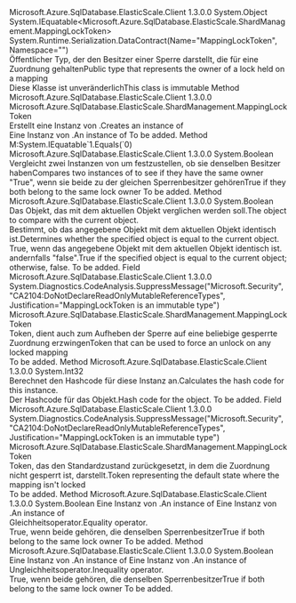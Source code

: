 <Type Name="MappingLockToken" FullName="Microsoft.Azure.SqlDatabase.ElasticScale.ShardManagement.MappingLockToken">
  <TypeSignature Language="C#" Value="public sealed class MappingLockToken : IEquatable&lt;Microsoft.Azure.SqlDatabase.ElasticScale.ShardManagement.MappingLockToken&gt;" />
  <TypeSignature Language="ILAsm" Value=".class public auto ansi serializable sealed beforefieldinit MappingLockToken extends System.Object implements class System.IEquatable`1&lt;class Microsoft.Azure.SqlDatabase.ElasticScale.ShardManagement.MappingLockToken&gt;" />
  <TypeSignature Language="DocId" Value="T:Microsoft.Azure.SqlDatabase.ElasticScale.ShardManagement.MappingLockToken" />
  <TypeSignature Language="VB.NET" Value="Public NotInheritable Class MappingLockToken&#xA;Implements IEquatable(Of MappingLockToken)" />
  <TypeSignature Language="F#" Value="type MappingLockToken = class&#xA;    interface IEquatable&lt;MappingLockToken&gt;" />
  <AssemblyInfo>
    <AssemblyName>Microsoft.Azure.SqlDatabase.ElasticScale.Client</AssemblyName>
    <AssemblyVersion>1.3.0.0</AssemblyVersion>
  </AssemblyInfo>
  <Base>
    <BaseTypeName>System.Object</BaseTypeName>
  </Base>
  <Interfaces>
    <Interface>
      <InterfaceName>System.IEquatable&lt;Microsoft.Azure.SqlDatabase.ElasticScale.ShardManagement.MappingLockToken&gt;</InterfaceName>
    </Interface>
  </Interfaces>
  <Attributes>
    <Attribute>
      <AttributeName>System.Runtime.Serialization.DataContract(Name="MappingLockToken", Namespace="")</AttributeName>
    </Attribute>
  </Attributes>
  <Docs>
    <summary>
            <span data-ttu-id="d1192-101">Öffentlicher Typ, der den Besitzer einer Sperre darstellt, die für eine Zuordnung gehalten</span><span class="sxs-lookup"><span data-stu-id="d1192-101">Public type that represents the owner of a lock held on a mapping</span></span>
            </summary>
    <remarks><span data-ttu-id="d1192-102">Diese Klasse ist unveränderlich</span><span class="sxs-lookup"><span data-stu-id="d1192-102">This class is immutable</span></span></remarks>
  </Docs>
  <Members>
    <Member MemberName="Create">
      <MemberSignature Language="C#" Value="public static Microsoft.Azure.SqlDatabase.ElasticScale.ShardManagement.MappingLockToken Create ();" />
      <MemberSignature Language="ILAsm" Value=".method public static hidebysig class Microsoft.Azure.SqlDatabase.ElasticScale.ShardManagement.MappingLockToken Create() cil managed" />
      <MemberSignature Language="DocId" Value="M:Microsoft.Azure.SqlDatabase.ElasticScale.ShardManagement.MappingLockToken.Create" />
      <MemberSignature Language="VB.NET" Value="Public Shared Function Create () As MappingLockToken" />
      <MemberSignature Language="F#" Value="static member Create : unit -&gt; Microsoft.Azure.SqlDatabase.ElasticScale.ShardManagement.MappingLockToken" Usage="Microsoft.Azure.SqlDatabase.ElasticScale.ShardManagement.MappingLockToken.Create " />
      <MemberType>Method</MemberType>
      <AssemblyInfo>
        <AssemblyName>Microsoft.Azure.SqlDatabase.ElasticScale.Client</AssemblyName>
        <AssemblyVersion>1.3.0.0</AssemblyVersion>
      </AssemblyInfo>
      <ReturnValue>
        <ReturnType>Microsoft.Azure.SqlDatabase.ElasticScale.ShardManagement.MappingLockToken</ReturnType>
      </ReturnValue>
      <Parameters />
      <Docs>
        <summary>
            <span data-ttu-id="d1192-103">Erstellt eine Instanz von <see cref="T:Microsoft.Azure.SqlDatabase.ElasticScale.ShardManagement.MappingLockToken" />.</span><span class="sxs-lookup"><span data-stu-id="d1192-103">Creates an instance of <see cref="T:Microsoft.Azure.SqlDatabase.ElasticScale.ShardManagement.MappingLockToken" /></span></span></summary>
        <returns><span data-ttu-id="d1192-104">Eine Instanz von <see cref="T:Microsoft.Azure.SqlDatabase.ElasticScale.ShardManagement.MappingLockToken" />.</span><span class="sxs-lookup"><span data-stu-id="d1192-104">An instance of <see cref="T:Microsoft.Azure.SqlDatabase.ElasticScale.ShardManagement.MappingLockToken" /></span></span></returns>
        <remarks>To be added.</remarks>
      </Docs>
    </Member>
    <Member MemberName="Equals">
      <MemberSignature Language="C#" Value="public bool Equals (Microsoft.Azure.SqlDatabase.ElasticScale.ShardManagement.MappingLockToken other);" />
      <MemberSignature Language="ILAsm" Value=".method public hidebysig newslot virtual instance bool Equals(class Microsoft.Azure.SqlDatabase.ElasticScale.ShardManagement.MappingLockToken other) cil managed" />
      <MemberSignature Language="DocId" Value="M:Microsoft.Azure.SqlDatabase.ElasticScale.ShardManagement.MappingLockToken.Equals(Microsoft.Azure.SqlDatabase.ElasticScale.ShardManagement.MappingLockToken)" />
      <MemberSignature Language="VB.NET" Value="Public Function Equals (other As MappingLockToken) As Boolean" />
      <MemberSignature Language="F#" Value="override this.Equals : Microsoft.Azure.SqlDatabase.ElasticScale.ShardManagement.MappingLockToken -&gt; bool" Usage="mappingLockToken.Equals other" />
      <MemberType>Method</MemberType>
      <Implements>
        <InterfaceMember>M:System.IEquatable`1.Equals(`0)</InterfaceMember>
      </Implements>
      <AssemblyInfo>
        <AssemblyName>Microsoft.Azure.SqlDatabase.ElasticScale.Client</AssemblyName>
        <AssemblyVersion>1.3.0.0</AssemblyVersion>
      </AssemblyInfo>
      <ReturnValue>
        <ReturnType>System.Boolean</ReturnType>
      </ReturnValue>
      <Parameters>
        <Parameter Name="other" Type="Microsoft.Azure.SqlDatabase.ElasticScale.ShardManagement.MappingLockToken" />
      </Parameters>
      <Docs>
        <param name="other"></param>
        <summary>
            <span data-ttu-id="d1192-105">Vergleicht zwei Instanzen von <see cref="T:Microsoft.Azure.SqlDatabase.ElasticScale.ShardManagement.MappingLockToken" /> um festzustellen, ob sie denselben Besitzer haben</span><span class="sxs-lookup"><span data-stu-id="d1192-105">Compares two instances of <see cref="T:Microsoft.Azure.SqlDatabase.ElasticScale.ShardManagement.MappingLockToken" /> to see if they have the same owner</span></span>
            </summary>
        <returns><span data-ttu-id="d1192-106">"True", wenn sie beide zu der gleichen Sperrenbesitzer gehören</span><span class="sxs-lookup"><span data-stu-id="d1192-106">True if they both belong to the same lock owner</span></span></returns>
        <remarks>To be added.</remarks>
      </Docs>
    </Member>
    <Member MemberName="Equals">
      <MemberSignature Language="C#" Value="public override bool Equals (object obj);" />
      <MemberSignature Language="ILAsm" Value=".method public hidebysig virtual instance bool Equals(object obj) cil managed" />
      <MemberSignature Language="DocId" Value="M:Microsoft.Azure.SqlDatabase.ElasticScale.ShardManagement.MappingLockToken.Equals(System.Object)" />
      <MemberSignature Language="VB.NET" Value="Public Overrides Function Equals (obj As Object) As Boolean" />
      <MemberSignature Language="F#" Value="override this.Equals : obj -&gt; bool" Usage="mappingLockToken.Equals obj" />
      <MemberType>Method</MemberType>
      <AssemblyInfo>
        <AssemblyName>Microsoft.Azure.SqlDatabase.ElasticScale.Client</AssemblyName>
        <AssemblyVersion>1.3.0.0</AssemblyVersion>
      </AssemblyInfo>
      <ReturnValue>
        <ReturnType>System.Boolean</ReturnType>
      </ReturnValue>
      <Parameters>
        <Parameter Name="obj" Type="System.Object" />
      </Parameters>
      <Docs>
        <param name="obj"><span data-ttu-id="d1192-107">Das Objekt, das mit dem aktuellen Objekt verglichen werden soll.</span><span class="sxs-lookup"><span data-stu-id="d1192-107">The object to compare with the current object.</span></span></param>
        <summary>
            <span data-ttu-id="d1192-108">Bestimmt, ob das angegebene Objekt mit dem aktuellen Objekt identisch ist.</span><span class="sxs-lookup"><span data-stu-id="d1192-108">Determines whether the specified object is equal to the current object.</span></span>
            </summary>
        <returns><span data-ttu-id="d1192-109">True, wenn das angegebene Objekt mit dem aktuellen Objekt identisch ist. andernfalls "false".</span><span class="sxs-lookup"><span data-stu-id="d1192-109">True if the specified object is equal to the current object; otherwise, false.</span></span></returns>
        <remarks>To be added.</remarks>
      </Docs>
    </Member>
    <Member MemberName="ForceUnlock">
      <MemberSignature Language="C#" Value="public static readonly Microsoft.Azure.SqlDatabase.ElasticScale.ShardManagement.MappingLockToken ForceUnlock;" />
      <MemberSignature Language="ILAsm" Value=".field public static initonly class Microsoft.Azure.SqlDatabase.ElasticScale.ShardManagement.MappingLockToken ForceUnlock" />
      <MemberSignature Language="DocId" Value="F:Microsoft.Azure.SqlDatabase.ElasticScale.ShardManagement.MappingLockToken.ForceUnlock" />
      <MemberSignature Language="VB.NET" Value="Public Shared ReadOnly ForceUnlock As MappingLockToken " />
      <MemberSignature Language="F#" Value=" staticval mutable ForceUnlock : Microsoft.Azure.SqlDatabase.ElasticScale.ShardManagement.MappingLockToken" Usage="Microsoft.Azure.SqlDatabase.ElasticScale.ShardManagement.MappingLockToken.ForceUnlock" />
      <MemberType>Field</MemberType>
      <AssemblyInfo>
        <AssemblyName>Microsoft.Azure.SqlDatabase.ElasticScale.Client</AssemblyName>
        <AssemblyVersion>1.3.0.0</AssemblyVersion>
      </AssemblyInfo>
      <Attributes>
        <Attribute>
          <AttributeName>System.Diagnostics.CodeAnalysis.SuppressMessage("Microsoft.Security", "CA2104:DoNotDeclareReadOnlyMutableReferenceTypes", Justification="MappingLockToken is an immutable type")</AttributeName>
        </Attribute>
      </Attributes>
      <ReturnValue>
        <ReturnType>Microsoft.Azure.SqlDatabase.ElasticScale.ShardManagement.MappingLockToken</ReturnType>
      </ReturnValue>
      <Docs>
        <summary>
            <span data-ttu-id="d1192-110">Token, dient auch zum Aufheben der Sperre auf eine beliebige gesperrte Zuordnung erzwingen</span><span class="sxs-lookup"><span data-stu-id="d1192-110">Token that can be used to force an unlock on any locked mapping</span></span>
            </summary>
        <remarks>To be added.</remarks>
      </Docs>
    </Member>
    <Member MemberName="GetHashCode">
      <MemberSignature Language="C#" Value="public override int GetHashCode ();" />
      <MemberSignature Language="ILAsm" Value=".method public hidebysig virtual instance int32 GetHashCode() cil managed" />
      <MemberSignature Language="DocId" Value="M:Microsoft.Azure.SqlDatabase.ElasticScale.ShardManagement.MappingLockToken.GetHashCode" />
      <MemberSignature Language="VB.NET" Value="Public Overrides Function GetHashCode () As Integer" />
      <MemberSignature Language="F#" Value="override this.GetHashCode : unit -&gt; int" Usage="mappingLockToken.GetHashCode " />
      <MemberType>Method</MemberType>
      <AssemblyInfo>
        <AssemblyName>Microsoft.Azure.SqlDatabase.ElasticScale.Client</AssemblyName>
        <AssemblyVersion>1.3.0.0</AssemblyVersion>
      </AssemblyInfo>
      <ReturnValue>
        <ReturnType>System.Int32</ReturnType>
      </ReturnValue>
      <Parameters />
      <Docs>
        <summary>
            <span data-ttu-id="d1192-111">Berechnet den Hashcode für diese Instanz an.</span><span class="sxs-lookup"><span data-stu-id="d1192-111">Calculates the hash code for this instance.</span></span>
            </summary>
        <returns><span data-ttu-id="d1192-112">Der Hashcode für das Objekt.</span><span class="sxs-lookup"><span data-stu-id="d1192-112">Hash code for the object.</span></span></returns>
        <remarks>To be added.</remarks>
      </Docs>
    </Member>
    <Member MemberName="NoLock">
      <MemberSignature Language="C#" Value="public static readonly Microsoft.Azure.SqlDatabase.ElasticScale.ShardManagement.MappingLockToken NoLock;" />
      <MemberSignature Language="ILAsm" Value=".field public static initonly class Microsoft.Azure.SqlDatabase.ElasticScale.ShardManagement.MappingLockToken NoLock" />
      <MemberSignature Language="DocId" Value="F:Microsoft.Azure.SqlDatabase.ElasticScale.ShardManagement.MappingLockToken.NoLock" />
      <MemberSignature Language="VB.NET" Value="Public Shared ReadOnly NoLock As MappingLockToken " />
      <MemberSignature Language="F#" Value=" staticval mutable NoLock : Microsoft.Azure.SqlDatabase.ElasticScale.ShardManagement.MappingLockToken" Usage="Microsoft.Azure.SqlDatabase.ElasticScale.ShardManagement.MappingLockToken.NoLock" />
      <MemberType>Field</MemberType>
      <AssemblyInfo>
        <AssemblyName>Microsoft.Azure.SqlDatabase.ElasticScale.Client</AssemblyName>
        <AssemblyVersion>1.3.0.0</AssemblyVersion>
      </AssemblyInfo>
      <Attributes>
        <Attribute>
          <AttributeName>System.Diagnostics.CodeAnalysis.SuppressMessage("Microsoft.Security", "CA2104:DoNotDeclareReadOnlyMutableReferenceTypes", Justification="MappingLockToken is an immutable type")</AttributeName>
        </Attribute>
      </Attributes>
      <ReturnValue>
        <ReturnType>Microsoft.Azure.SqlDatabase.ElasticScale.ShardManagement.MappingLockToken</ReturnType>
      </ReturnValue>
      <Docs>
        <summary>
            <span data-ttu-id="d1192-113">Token, das den Standardzustand zurückgesetzt, in dem die Zuordnung nicht gesperrt ist, darstellt.</span><span class="sxs-lookup"><span data-stu-id="d1192-113">Token representing the default state where the mapping isn't locked</span></span>
            </summary>
        <remarks>To be added.</remarks>
      </Docs>
    </Member>
    <Member MemberName="op_Equality">
      <MemberSignature Language="C#" Value="public static bool operator == (Microsoft.Azure.SqlDatabase.ElasticScale.ShardManagement.MappingLockToken leftMappingLockToken, Microsoft.Azure.SqlDatabase.ElasticScale.ShardManagement.MappingLockToken rightMappingLockToken);" />
      <MemberSignature Language="ILAsm" Value=".method public static hidebysig specialname bool op_Equality(class Microsoft.Azure.SqlDatabase.ElasticScale.ShardManagement.MappingLockToken leftMappingLockToken, class Microsoft.Azure.SqlDatabase.ElasticScale.ShardManagement.MappingLockToken rightMappingLockToken) cil managed" />
      <MemberSignature Language="DocId" Value="M:Microsoft.Azure.SqlDatabase.ElasticScale.ShardManagement.MappingLockToken.op_Equality(Microsoft.Azure.SqlDatabase.ElasticScale.ShardManagement.MappingLockToken,Microsoft.Azure.SqlDatabase.ElasticScale.ShardManagement.MappingLockToken)" />
      <MemberSignature Language="VB.NET" Value="Public Shared Operator == (leftMappingLockToken As MappingLockToken, rightMappingLockToken As MappingLockToken) As Boolean" />
      <MemberSignature Language="F#" Value="static member ( = ) : Microsoft.Azure.SqlDatabase.ElasticScale.ShardManagement.MappingLockToken * Microsoft.Azure.SqlDatabase.ElasticScale.ShardManagement.MappingLockToken -&gt; bool" Usage="leftMappingLockToken = rightMappingLockToken" />
      <MemberType>Method</MemberType>
      <AssemblyInfo>
        <AssemblyName>Microsoft.Azure.SqlDatabase.ElasticScale.Client</AssemblyName>
        <AssemblyVersion>1.3.0.0</AssemblyVersion>
      </AssemblyInfo>
      <ReturnValue>
        <ReturnType>System.Boolean</ReturnType>
      </ReturnValue>
      <Parameters>
        <Parameter Name="leftMappingLockToken" Type="Microsoft.Azure.SqlDatabase.ElasticScale.ShardManagement.MappingLockToken" />
        <Parameter Name="rightMappingLockToken" Type="Microsoft.Azure.SqlDatabase.ElasticScale.ShardManagement.MappingLockToken" />
      </Parameters>
      <Docs>
        <param name="leftMappingLockToken"><span data-ttu-id="d1192-114">Eine Instanz von <see cref="T:Microsoft.Azure.SqlDatabase.ElasticScale.ShardManagement.MappingLockToken" />.</span><span class="sxs-lookup"><span data-stu-id="d1192-114">An instance of <see cref="T:Microsoft.Azure.SqlDatabase.ElasticScale.ShardManagement.MappingLockToken" /></span></span></param>
        <param name="rightMappingLockToken"><span data-ttu-id="d1192-115">Eine Instanz von <see cref="T:Microsoft.Azure.SqlDatabase.ElasticScale.ShardManagement.MappingLockToken" />.</span><span class="sxs-lookup"><span data-stu-id="d1192-115">An instance of <see cref="T:Microsoft.Azure.SqlDatabase.ElasticScale.ShardManagement.MappingLockToken" /></span></span></param>
        <summary>
            <span data-ttu-id="d1192-116">Gleichheitsoperator.</span><span class="sxs-lookup"><span data-stu-id="d1192-116">Equality operator.</span></span>
            </summary>
        <returns><span data-ttu-id="d1192-117">True, wenn beide gehören, die denselben Sperrenbesitzer</span><span class="sxs-lookup"><span data-stu-id="d1192-117">True if both belong to the same lock owner</span></span></returns>
        <remarks>To be added.</remarks>
      </Docs>
    </Member>
    <Member MemberName="op_Inequality">
      <MemberSignature Language="C#" Value="public static bool operator != (Microsoft.Azure.SqlDatabase.ElasticScale.ShardManagement.MappingLockToken leftMappingLockToken, Microsoft.Azure.SqlDatabase.ElasticScale.ShardManagement.MappingLockToken rightMappingLockToken);" />
      <MemberSignature Language="ILAsm" Value=".method public static hidebysig specialname bool op_Inequality(class Microsoft.Azure.SqlDatabase.ElasticScale.ShardManagement.MappingLockToken leftMappingLockToken, class Microsoft.Azure.SqlDatabase.ElasticScale.ShardManagement.MappingLockToken rightMappingLockToken) cil managed" />
      <MemberSignature Language="DocId" Value="M:Microsoft.Azure.SqlDatabase.ElasticScale.ShardManagement.MappingLockToken.op_Inequality(Microsoft.Azure.SqlDatabase.ElasticScale.ShardManagement.MappingLockToken,Microsoft.Azure.SqlDatabase.ElasticScale.ShardManagement.MappingLockToken)" />
      <MemberSignature Language="VB.NET" Value="Public Shared Operator != (leftMappingLockToken As MappingLockToken, rightMappingLockToken As MappingLockToken) As Boolean" />
      <MemberSignature Language="F#" Value="static member op_Inequality : Microsoft.Azure.SqlDatabase.ElasticScale.ShardManagement.MappingLockToken * Microsoft.Azure.SqlDatabase.ElasticScale.ShardManagement.MappingLockToken -&gt; bool" Usage="Microsoft.Azure.SqlDatabase.ElasticScale.ShardManagement.MappingLockToken.op_Inequality (leftMappingLockToken, rightMappingLockToken)" />
      <MemberType>Method</MemberType>
      <AssemblyInfo>
        <AssemblyName>Microsoft.Azure.SqlDatabase.ElasticScale.Client</AssemblyName>
        <AssemblyVersion>1.3.0.0</AssemblyVersion>
      </AssemblyInfo>
      <ReturnValue>
        <ReturnType>System.Boolean</ReturnType>
      </ReturnValue>
      <Parameters>
        <Parameter Name="leftMappingLockToken" Type="Microsoft.Azure.SqlDatabase.ElasticScale.ShardManagement.MappingLockToken" />
        <Parameter Name="rightMappingLockToken" Type="Microsoft.Azure.SqlDatabase.ElasticScale.ShardManagement.MappingLockToken" />
      </Parameters>
      <Docs>
        <param name="leftMappingLockToken"><span data-ttu-id="d1192-118">Eine Instanz von <see cref="T:Microsoft.Azure.SqlDatabase.ElasticScale.ShardManagement.MappingLockToken" />.</span><span class="sxs-lookup"><span data-stu-id="d1192-118">An instance of <see cref="T:Microsoft.Azure.SqlDatabase.ElasticScale.ShardManagement.MappingLockToken" /></span></span></param>
        <param name="rightMappingLockToken"><span data-ttu-id="d1192-119">Eine Instanz von <see cref="T:Microsoft.Azure.SqlDatabase.ElasticScale.ShardManagement.MappingLockToken" />.</span><span class="sxs-lookup"><span data-stu-id="d1192-119">An instance of <see cref="T:Microsoft.Azure.SqlDatabase.ElasticScale.ShardManagement.MappingLockToken" /></span></span></param>
        <summary>
            <span data-ttu-id="d1192-120">Ungleichheitsoperator.</span><span class="sxs-lookup"><span data-stu-id="d1192-120">Inequality operator.</span></span>
            </summary>
        <returns><span data-ttu-id="d1192-121">True, wenn beide gehören, die denselben Sperrenbesitzer</span><span class="sxs-lookup"><span data-stu-id="d1192-121">True if both belong to the same lock owner</span></span></returns>
        <remarks>To be added.</remarks>
      </Docs>
    </Member>
  </Members>
</Type>